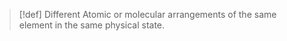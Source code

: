 >[!def] Different Atomic or molecular arrangements of the same element in the same physical state.

